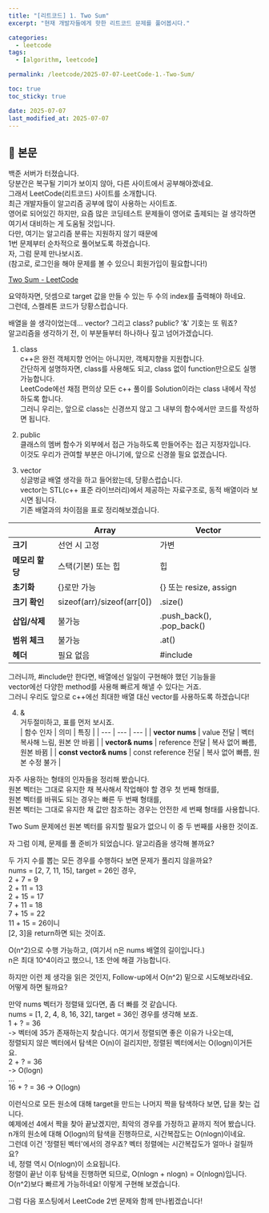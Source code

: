 ```yaml
---
title: "[리트코드] 1. Two Sum"
excerpt: "현재 개발자들에게 핫한 리트코드 문제를 풀어봅시다."

categories:
  - leetcode
tags:
  - [algorithm, leetcode]

permalink: /leetcode/2025-07-07-LeetCode-1.-Two-Sum/

toc: true
toc_sticky: true

date: 2025-07-07
last_modified_at: 2025-07-07
---
```


## 🦥 본문

백준 서버가 터졌습니다.  
당분간은 복구될 기미가 보이지 않아, 다른 사이트에서 공부해야겠네요.  
그래서 LeetCode(리트코드) 사이트를 소개합니다.  
최근 개발자들이 알고리즘 공부에 많이 사용하는 사이트죠.  
영어로 되어있긴 하지만, 요즘 많은 코딩테스트 문제들이 영어로 출제되는 걸 생각하면  
여기서 대비하는 게 도움될 것입니다.  
다만, 여기는 알고리즘 분류는 지원하지 않기 때문에  
1번 문제부터 순차적으로 풀어보도록 하겠습니다.  
자, 그럼 문제 만나보시죠.  
(참고로, 로그인을 해야 문제를 볼 수 있으니 회원가입이 필요합니다!)  
  
[Two Sum - LeetCode](https://leetcode.com/problems/two-sum/)  
  
요약하자면, 덧셈으로 target 값을 만들 수 있는 두 수의 index를 출력해야 하네요.  
그런데, 스켈레톤 코드가 당황스럽습니다.  
  
<script src="https://gist.github.com/redjo99/82981750dbc4f3dcd1b8a81c02e8e131.js"></script>  
  
배열을 쓸 생각이었는데... vector? 그리고 class? public? '&' 기호는 또 뭐죠?  
알고리즘을 생각하기 전, 이 부분들부터 하나하나 짚고 넘어가겠습니다.  
  
1. class  
c++은 완전 객체지향 언어는 아니지만, 객체지향을 지원합니다.  
간단하게 설명하자면, class를 사용해도 되고, class 없이 function만으로도 실행 가능합니다.  
LeetCode에선 채점 편의상 모든 c++ 풀이를 Solution이라는 class 내에서 작성하도록 합니다.  
그러니 우리는, 앞으로 class는 신경쓰지 않고 그 내부의 함수에서만 코드를 작성하면 됩니다.
  
2. public  
클래스의 멤버 함수가 외부에서 접근 가능하도록 만들어주는 접근 지정자입니다.  
이것도 우리가 관여할 부분은 아니기에, 앞으로 신경쓸 필요 없겠습니다.
  
3. vector  
싱글벙글 배열 생각을 하고 들어왔는데, 당황스럽습니다.  
vector는 STL(c++ 표준 라이브러리)에서 제공하는 자료구조로, 동적 배열이라 보시면 됩니다.  
기존 배열과의 차이점을 표로 정리해보겠습니다.  
  
| | Array | Vector |
| --- | --- | --- |
| **크기** | 선언 시 고정 | 가변 |
| **메모리 할당** | 스택(기본) 또는 힙 | 힙 |
| **초기화** | {}로만 가능 | {} 또는 resize, assign |
| **크기 확인** | sizeof(arr)/sizeof(arr[0]) | .size() |
| **삽입/삭제** | 불가능 | .push_back(), .pop_back() |
| **범위 체크** | 불가능 | .at() |
| **헤더** | 필요 없음 | #include<vector> |
  
그러니까, #include<vector>만 한다면, 배열에선 일일이 구현해야 했던 기능들을  
vector에선 다양한 method를 사용해 빠르게 해낼 수 있다는 거죠.  
그러니 우리도 앞으로 c++에선 최대한 배열 대신 vector를 사용하도록 하겠습니다!  
  
4. &  
거두절미하고, 표를 먼저 보시죠.  
| 함수 인자 | 의미 | 특징 |
| --- | --- | --- |
| **vector<int> nums** | value 전달 | 벡터 복사해 느림, 원본 안 바뀜 |
| **vector<int>& nums** | reference 전달 | 복사 없어 빠름, 원본 바뀜 |
| **const vector<int>& nums** | const reference 전달 | 복사 없어 빠름, 원본 수정 불가 |
  
자주 사용하는 형태의 인자들을 정리해 봤습니다.  
원본 벡터는 그대로 유지한 채 복사해서 작업해야 할 경우 첫 번째 형태를,  
원본 벡터를 바꿔도 되는 경우는 빠른 두 번째 형태를,  
원본 벡터는 그대로 유지한 채 값만 참조하는 경우는 안전한 세 번째 형태를 사용합니다.  
  
Two Sum 문제에선 원본 벡터를 유지할 필요가 없으니 이 중 두 번째를 사용한 것이죠.  
  
자 그럼 이제, 문제를 풀 준비가 되었습니다. 알고리즘을 생각해 볼까요?  
  
두 가지 수를 뽑는 모든 경우를 수행하다 보면 문제가 풀리지 않을까요?  
nums = [2, 7, 11, 15], target = 26인 경우,  
2 + 7 = 9  
2 + 11 = 13  
2 + 15 = 17  
7 + 11 = 18  
7 + 15 = 22  
11 + 15 = 26이니  
[2, 3]을 return하면 되는 것이죠.  
  
O(n^2)으로 수행 가능하고, (여기서 n은 nums 배열의 길이입니다.)  
n은 최대 10^4이라고 했으니, 1초 안에 해결 가능합니다.  
  
하지만 이런 제 생각을 읽은 것인지, Follow-up에서 O(n^2) 밑으로 시도해보라네요.  
어떻게 하면 될까요?  
  
만약 nums 벡터가 정렬돼 있다면, 좀 더 빠를 것 같습니다.  
nums = [1, 2, 4, 8, 16, 32], target = 36인 경우를 생각해 보죠.  
1 + ? = 36  
-> 벡터에 35가 존재하는지 찾습니다. 여기서 정렬되면 좋은 이유가 나오는데,  
정렬되지 않은 벡터에서 탐색은 O(n)이 걸리지만, 정렬된 벡터에서는 O(logn)이거든요.  
2 + ? = 36  
-> O(logn)  
...  
16 + ? = 36
-> O(logn)  
  
이런식으로 모든 원소에 대해 target을 만드는 나머지 짝을 탐색하다 보면, 답을 찾는 겁니다.  
예제에선 4에서 짝을 찾아 끝났겠지만, 최악의 경우를 가정하고 끝까지 적어 봤습니다.  
n개의 원소에 대해 O(logn)의 탐색을 진행하므로, 시간복잡도는 O(nlogn)이네요.  
그런데 이건 '정렬된 벡터'에서의 경우죠? 벡터 정렬에는 시간복잡도가 얼마나 걸릴까요?  
네, 정렬 역시 O(nlogn)이 소요됩니다.  
정렬이 끝난 이후 탐색을 진행하면 되므로, O(nlogn + nlogn) = O(nlogn)입니다.  
O(n^2)보다 빠르게 가능하네요! 이렇게 구현해 보겠습니다.  

  
그럼 다음 포스팅에서 LeetCode 2번 문제와 함께 만나뵙겠습니다!
